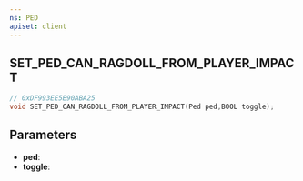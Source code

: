 ```yaml
---
ns: PED
apiset: client
---
```

## SET_PED_CAN_RAGDOLL_FROM_PLAYER_IMPACT

```c
// 0xDF993EE5E90ABA25
void SET_PED_CAN_RAGDOLL_FROM_PLAYER_IMPACT(Ped ped,BOOL toggle);
```


## Parameters
* **ped**:
* **toggle**: